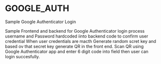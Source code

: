 # GOOGLE_AUTH
Sample Google Authenticator Login

Sample Frontend and backend for Google Authenticator login process
username and Password hardcoded iinto backend code to confirm user credential
When user credentials are macth Generate random scret key and based ov that secret key generate QR in the front end. 
Scan QR using Google Authenticator app and enter 6 digit code into field then user can login succesfully.

